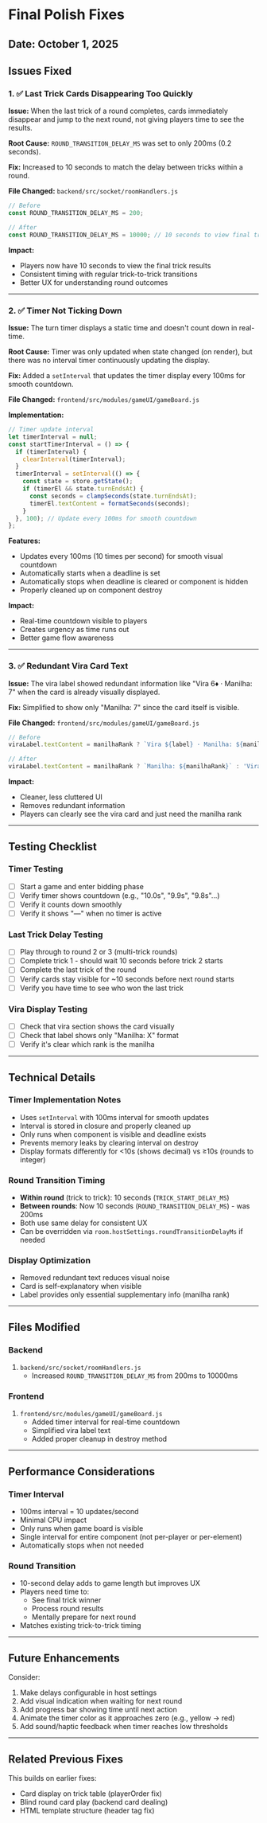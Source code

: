 # Final Polish Fixes

## Date: October 1, 2025

## Issues Fixed

### 1. ✅ Last Trick Cards Disappearing Too Quickly
**Issue:** When the last trick of a round completes, cards immediately disappear and jump to the next round, not giving players time to see the results.

**Root Cause:** `ROUND_TRANSITION_DELAY_MS` was set to only 200ms (0.2 seconds).

**Fix:** Increased to 10 seconds to match the delay between tricks within a round.

**File Changed:** `backend/src/socket/roomHandlers.js`
```javascript
// Before
const ROUND_TRANSITION_DELAY_MS = 200;

// After
const ROUND_TRANSITION_DELAY_MS = 10000; // 10 seconds to view final trick before next round
```

**Impact:** 
- Players now have 10 seconds to view the final trick results
- Consistent timing with regular trick-to-trick transitions
- Better UX for understanding round outcomes

---

### 2. ✅ Timer Not Ticking Down
**Issue:** The turn timer displays a static time and doesn't count down in real-time.

**Root Cause:** Timer was only updated when state changed (on render), but there was no interval timer continuously updating the display.

**Fix:** Added a `setInterval` that updates the timer display every 100ms for smooth countdown.

**File Changed:** `frontend/src/modules/gameUI/gameBoard.js`

**Implementation:**
```javascript
// Timer update interval
let timerInterval = null;
const startTimerInterval = () => {
  if (timerInterval) {
    clearInterval(timerInterval);
  }
  timerInterval = setInterval(() => {
    const state = store.getState();
    if (timerEl && state.turnEndsAt) {
      const seconds = clampSeconds(state.turnEndsAt);
      timerEl.textContent = formatSeconds(seconds);
    }
  }, 100); // Update every 100ms for smooth countdown
};
```

**Features:**
- Updates every 100ms (10 times per second) for smooth visual countdown
- Automatically starts when a deadline is set
- Automatically stops when deadline is cleared or component is hidden
- Properly cleaned up on component destroy

**Impact:**
- Real-time countdown visible to players
- Creates urgency as time runs out
- Better game flow awareness

---

### 3. ✅ Redundant Vira Card Text
**Issue:** The vira label showed redundant information like "Vira 6♦ · Manilha: 7" when the card is already visually displayed.

**Fix:** Simplified to show only "Manilha: 7" since the card itself is visible.

**File Changed:** `frontend/src/modules/gameUI/gameBoard.js`

```javascript
// Before
viraLabel.textContent = manilhaRank ? `Vira ${label} · Manilha: ${manilhaRank}` : `Vira ${label}`;

// After
viraLabel.textContent = manilhaRank ? `Manilha: ${manilhaRank}` : 'Vira';
```

**Impact:**
- Cleaner, less cluttered UI
- Removes redundant information
- Players can clearly see the vira card and just need the manilha rank

---

## Testing Checklist

### Timer Testing
- [ ] Start a game and enter bidding phase
- [ ] Verify timer shows countdown (e.g., "10.0s", "9.9s", "9.8s"...)
- [ ] Verify it counts down smoothly
- [ ] Verify it shows "—" when no timer is active

### Last Trick Delay Testing
- [ ] Play through to round 2 or 3 (multi-trick rounds)
- [ ] Complete trick 1 - should wait 10 seconds before trick 2 starts
- [ ] Complete the last trick of the round
- [ ] Verify cards stay visible for ~10 seconds before next round starts
- [ ] Verify you have time to see who won the last trick

### Vira Display Testing
- [ ] Check that vira section shows the card visually
- [ ] Check that label shows only "Manilha: X" format
- [ ] Verify it's clear which rank is the manilha

---

## Technical Details

### Timer Implementation Notes
- Uses `setInterval` with 100ms interval for smooth updates
- Interval is stored in closure and properly cleaned up
- Only runs when component is visible and deadline exists
- Prevents memory leaks by clearing interval on destroy
- Display formats differently for <10s (shows decimal) vs ≥10s (rounds to integer)

### Round Transition Timing
- **Within round** (trick to trick): 10 seconds (`TRICK_START_DELAY_MS`)
- **Between rounds**: Now 10 seconds (`ROUND_TRANSITION_DELAY_MS`) - was 200ms
- Both use same delay for consistent UX
- Can be overridden via `room.hostSettings.roundTransitionDelayMs` if needed

### Display Optimization
- Removed redundant text reduces visual noise
- Card is self-explanatory when visible
- Label provides only essential supplementary info (manilha rank)

---

## Files Modified

### Backend
1. `backend/src/socket/roomHandlers.js`
   - Increased `ROUND_TRANSITION_DELAY_MS` from 200ms to 10000ms

### Frontend
1. `frontend/src/modules/gameUI/gameBoard.js`
   - Added timer interval for real-time countdown
   - Simplified vira label text
   - Added proper cleanup in destroy method

---

## Performance Considerations

### Timer Interval
- 100ms interval = 10 updates/second
- Minimal CPU impact
- Only runs when game board is visible
- Single interval for entire component (not per-player or per-element)
- Automatically stops when not needed

### Round Transition
- 10-second delay adds to game length but improves UX
- Players need time to:
  - See final trick winner
  - Process round results
  - Mentally prepare for next round
- Matches existing trick-to-trick timing

---

## Future Enhancements

Consider:
1. Make delays configurable in host settings
2. Add visual indication when waiting for next round
3. Add progress bar showing time until next action
4. Animate the timer color as it approaches zero (e.g., yellow → red)
5. Add sound/haptic feedback when timer reaches low thresholds

---

## Related Previous Fixes

This builds on earlier fixes:
- Card display on trick table (playerOrder fix)
- Blind round card play (backend card dealing)
- HTML template structure (header tag fix)
